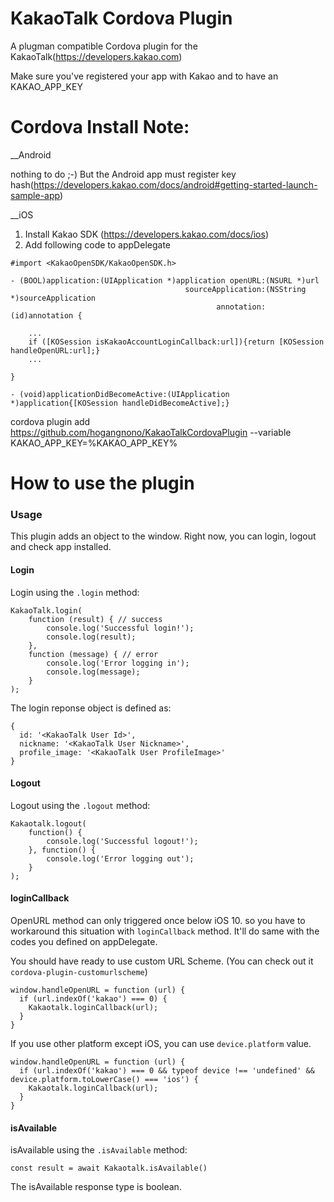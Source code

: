 # KakaoTalk Cordova Plugin

A plugman compatible Cordova plugin for the KakaoTalk(https://developers.kakao.com)

Make sure you've registered your app with Kakao and to have an KAKAO_APP_KEY

# Cordova Install Note:

\_\_Android

nothing to do ;-)
But the Android app must register key hash(https://developers.kakao.com/docs/android#getting-started-launch-sample-app)

\_\_iOS

1. Install Kakao SDK (https://developers.kakao.com/docs/ios)
2. Add following code to appDelegate

```
#import <KakaoOpenSDK/KakaoOpenSDK.h>

- (BOOL)application:(UIApplication *)application openURL:(NSURL *)url
                                       sourceApplication:(NSString *)sourceApplication
                                              annotation:(id)annotation {

    ...
    if ([KOSession isKakaoAccountLoginCallback:url]){return [KOSession handleOpenURL:url];}
    ...

}

- (void)applicationDidBecomeActive:(UIApplication *)application{[KOSession handleDidBecomeActive];}
```

cordova plugin add https://github.com/hogangnono/KakaoTalkCordovaPlugin --variable KAKAO_APP_KEY=%KAKAO_APP_KEY%

# How to use the plugin

### Usage

This plugin adds an object to the window. Right now, you can login, logout and check app installed.

#### Login

Login using the `.login` method:

```
KakaoTalk.login(
    function (result) { // success
        console.log('Successful login!');
		console.log(result);
    },
    function (message) { // error
        console.log('Error logging in');
		console.log(message);
    }
);
```

The login reponse object is defined as:

```
{
  id: '<KakaoTalk User Id>',
  nickname: '<KakaoTalk User Nickname>',
  profile_image: '<KakaoTalk User ProfileImage>'
}
```

#### Logout

Logout using the `.logout` method:

```
Kakaotalk.logout(
	function() {
		console.log('Successful logout!');
	}, function() {
		console.log('Error logging out');
	}
);
```

#### loginCallback

OpenURL method can only triggered once below iOS 10. so you have to workaround this situation with `loginCallback` method. It'll do same with the codes you defined on appDelegate.

You should have ready to use custom URL Scheme. (You can check out it `cordova-plugin-customurlscheme`)

```
window.handleOpenURL = function (url) {
  if (url.indexOf('kakao') === 0) {
    Kakaotalk.loginCallback(url);
  }
}
```

If you use other platform except iOS, you can use `device.platform` value.

```
window.handleOpenURL = function (url) {
  if (url.indexOf('kakao') === 0 && typeof device !== 'undefined' && device.platform.toLowerCase() === 'ios') {
    Kakaotalk.loginCallback(url);
  }
}
```

#### isAvailable

isAvailable using the `.isAvailable` method:

```
const result = await Kakaotalk.isAvailable()
```

The isAvailable response type is boolean.
